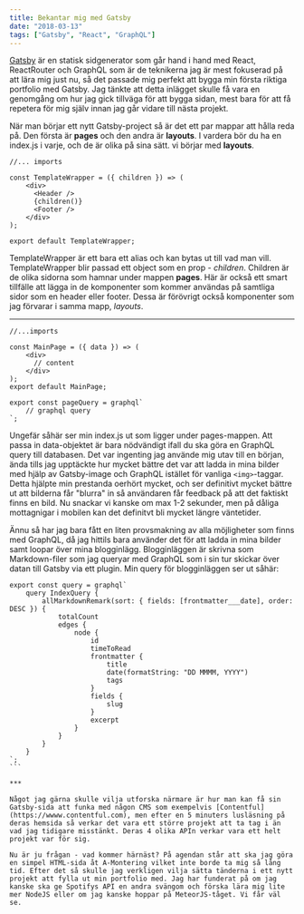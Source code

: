```yaml
---
title: Bekantar mig med Gatsby
date: "2018-03-13"
tags: ["Gatsby", "React", "GraphQL"]
---
```


[Gatsby](https://gatsbyjs.org) är en statisk sidgenerator som går hand i hand med React, ReactRouter och GraphQL som är de teknikerna jag är mest fokuserad på att lära mig just nu, så det passade mig perfekt att bygga min första riktiga portfolio med Gatsby. Jag tänkte att detta inlägget skulle få vara en genomgång om hur jag gick tillväga för att bygga sidan, mest bara för att få repetera för mig själv innan jag går vidare till nästa projekt.

När man börjar ett nytt Gatsby-project så är det ett par mappar att hålla reda på. Den första är **pages** och den andra är **layouts**. I vardera bör du ha en index.js i varje, och de är olika på sina sätt. vi börjar med **layouts**.

```
//... imports

const TemplateWrapper = ({ children }) => (
    <div>
      <Header />
      {children()}
      <Footer />
    </div>
);

export default TemplateWrapper;
```

TemplateWrapper är ett bara ett alias och kan bytas ut till vad man vill. TemplateWrapper blir passad ett object som en prop - *children*. Children är de olika sidorna som hamnar under mappen **pages**. Här är också ett smart tillfälle att lägga in de komponenter som kommer användas på samtliga sidor som en header eller footer. Dessa är förövrigt också komponenter som jag förvarar i samma mapp, *layouts*. 

***

```
//...imports

const MainPage = ({ data }) => (
    <div>
      // content
    </div>
);
export default MainPage;

export const pageQuery = graphql`
    // graphql query 
`;

```

Ungefär såhär ser min index.js ut som ligger under pages-mappen. Att passa in data-objektet är bara nödvändigt ifall du ska göra en GraphQL query till databasen. Det var ingenting jag använde mig utav till en början, ända tills jag upptäckte hur mycket bättre det var att ladda in mina bilder med hjälp av Gatsby-image och GraphQL istället för vanliga ```<img>```-taggar. Detta hjälpte min prestanda oerhört mycket, och ser definitivt mycket bättre ut att bilderna får "blurra" in så användaren får feedback på att det faktiskt finns en bild. Nu snackar vi kanske om max 1-2 sekunder, men på dåliga mottagnigar i mobilen kan det definitvt bli mycket längre väntetider. 

Ännu så har jag bara fått en liten provsmakning av alla möjligheter som finns med GraphQL, då jag hittils bara använder det för att ladda in mina bilder samt loopar över mina blogginlägg. Blogginläggen är skrivna som Markdown-filer som jag queryar med GraphQL som i sin tur skickar över datan till Gatsby via ett plugin. Min query för blogginläggen ser ut såhär:

````
export const query = graphql`
	query IndexQuery {
		allMarkdownRemark(sort: { fields: [frontmatter___date], order: DESC }) {
			totalCount
			edges {
				node {
					id
					timeToRead
					frontmatter {
						title
						date(formatString: "DD MMMM, YYYY")
						tags
					}
					fields {
						slug
					}
					excerpt
				}
			}
		}
	}
`;
```

***

Något jag gärna skulle vilja utforska närmare är hur man kan få sin Gatsby-sida att funka med någon CMS som exempelvis [Contentful](https://wwww.contentful.com), men efter en 5 minuters lusläsning på deras hemsida så verkar det vara ett större projekt att ta tag i än vad jag tidigare misstänkt. Deras 4 olika APIn verkar vara ett helt projekt var för sig.

Nu är ju frågan - vad kommer härnäst? På agendan står att ska jag göra en simpel HTML-sida åt A-Montering vilket inte borde ta mig så lång tid. Efter det så skulle jag verkligen vilja sätta tänderna i ett nytt projekt att fylla ut min portfolio med. Jag har funderat på om jag kanske ska ge Spotifys API en andra svängom och förska lära mig lite mer NodeJS eller om jag kanske hoppar på MeteorJS-tåget. Vi får väl se.